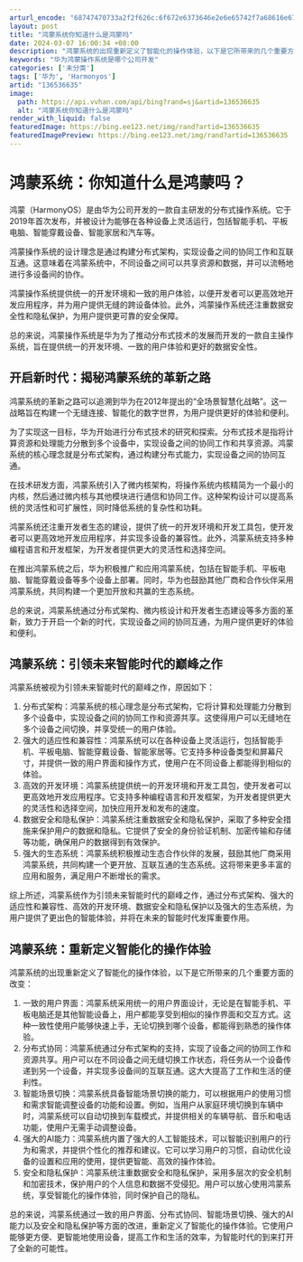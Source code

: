 ```yaml
---
arturl_encode: "68747470733a2f2f626c:6f672e6373646e2e6e65742f7a68616e677a68616e62696e2f:61727469636c652f64657461696c732f313336353336363335"
layout: post
title: "鸿蒙系统你知道什么是鸿蒙吗"
date: 2024-03-07 16:00:34 +08:00
description: "鸿蒙系统的出现重新定义了智能化的操作体验，以下是它所带来的几个重要方面的改变：一致的用户界面：鸿蒙系"
keywords: "华为鸿蒙操作系统是哪个公司开发"
categories: ['未分类']
tags: ['华为', 'Harmonyos']
artid: "136536635"
image:
  path: https://api.vvhan.com/api/bing?rand=sj&artid=136536635
  alt: "鸿蒙系统你知道什么是鸿蒙吗"
render_with_liquid: false
featuredImage: https://bing.ee123.net/img/rand?artid=136536635
featuredImagePreview: https://bing.ee123.net/img/rand?artid=136536635
---
```


# 鸿蒙系统：你知道什么是鸿蒙吗？

鸿蒙（HarmonyOS）是由华为公司开发的一款自主研发的分布式操作系统。它于2019年首次发布，并被设计为能够在各种设备上灵活运行，包括智能手机、平板电脑、智能穿戴设备、智能家居和汽车等。

鸿蒙操作系统的设计理念是通过构建分布式架构，实现设备之间的协同工作和互联互通。这意味着在鸿蒙系统中，不同设备之间可以共享资源和数据，并可以流畅地进行多设备间的协作。

鸿蒙操作系统提供统一的开发环境和一致的用户体验，以便开发者可以更高效地开发应用程序，并为用户提供无缝的跨设备体验。此外，鸿蒙操作系统还注重数据安全性和隐私保护，为用户提供更可靠的安全保障。

总的来说，鸿蒙操作系统是华为为了推动分布式技术的发展而开发的一款自主操作系统，旨在提供统一的开发环境、一致的用户体验和更好的数据安全性。

## 开启新时代：揭秘鸿蒙系统的革新之路

鸿蒙系统的革新之路可以追溯到华为在2012年提出的“全场景智慧化战略”。这一战略旨在构建一个无缝连接、智能化的数字世界，为用户提供更好的体验和便利。

为了实现这一目标，华为开始进行分布式技术的研究和探索。分布式技术是指将计算资源和处理能力分散到多个设备中，实现设备之间的协同工作和共享资源。鸿蒙系统的核心理念就是分布式架构，通过构建分布式能力，实现设备之间的协同互通。

在技术研发方面，鸿蒙系统引入了微内核架构，将操作系统内核精简为一个最小的内核，然后通过微内核与其他模块进行通信和协同工作。这种架构设计可以提高系统的灵活性和可扩展性，同时降低系统的复杂性和功耗。

鸿蒙系统还注重开发者生态的建设，提供了统一的开发环境和开发工具包，使开发者可以更高效地开发应用程序，并实现多设备的兼容性。此外，鸿蒙系统支持多种编程语言和开发框架，为开发者提供更大的灵活性和选择空间。

在推出鸿蒙系统之后，华为积极推广和应用鸿蒙系统，包括在智能手机、平板电脑、智能穿戴设备等多个设备上部署。同时，华为也鼓励其他厂商和合作伙伴采用鸿蒙系统，共同构建一个更加开放和共赢的生态系统。

总的来说，鸿蒙系统通过分布式架构、微内核设计和开发者生态建设等多方面的革新，致力于开启一个新的时代，实现设备之间的协同互通，为用户提供更好的体验和便利。

## 鸿蒙系统：引领未来智能时代的巅峰之作

鸿蒙系统被视为引领未来智能时代的巅峰之作，原因如下：

1. 分布式架构：鸿蒙系统的核心理念是分布式架构，它将计算和处理能力分散到多个设备中，实现设备之间的协同工作和资源共享。这使得用户可以无缝地在多个设备之间切换，并享受统一的用户体验。
2. 强大的适应性和兼容性：鸿蒙系统可以在各种设备上灵活运行，包括智能手机、平板电脑、智能穿戴设备、智能家居等。它支持多种设备类型和屏幕尺寸，并提供一致的用户界面和操作方式，使用户在不同设备上都能得到相似的体验。
3. 高效的开发环境：鸿蒙系统提供统一的开发环境和开发工具包，使开发者可以更高效地开发应用程序。它支持多种编程语言和开发框架，为开发者提供更大的灵活性和选择空间，加快应用开发和发布的速度。
4. 数据安全和隐私保护：鸿蒙系统注重数据安全和隐私保护，采取了多种安全措施来保护用户的数据和隐私。它提供了安全的身份验证机制、加密传输和存储等功能，确保用户的数据得到有效保护。
5. 强大的生态系统：鸿蒙系统积极推动生态合作伙伴的发展，鼓励其他厂商采用鸿蒙系统，共同构建一个更开放、互联互通的生态系统。这将带来更多丰富的应用和服务，满足用户不断增长的需求。

综上所述，鸿蒙系统作为引领未来智能时代的巅峰之作，通过分布式架构、强大的适应性和兼容性、高效的开发环境、数据安全和隐私保护以及强大的生态系统，为用户提供了更出色的智能体验，并将在未来的智能时代发挥重要作用。

## 鸿蒙系统：重新定义智能化的操作体验

鸿蒙系统的出现重新定义了智能化的操作体验，以下是它所带来的几个重要方面的改变：

1. 一致的用户界面：鸿蒙系统采用统一的用户界面设计，无论是在智能手机、平板电脑还是其他智能设备上，用户都能享受到相似的操作界面和交互方式。这种一致性使用户能够快速上手，无论切换到哪个设备，都能得到熟悉的操作体验。
2. 分布式协同：鸿蒙系统通过分布式架构的支持，实现了设备之间的协同工作和资源共享。用户可以在不同设备之间无缝切换工作状态，将任务从一个设备传递到另一个设备，并实现多设备间的互联互通。这大大提高了工作和生活的便利性。
3. 智能场景切换：鸿蒙系统具备智能场景切换的能力，可以根据用户的使用习惯和需求智能调整设备的功能和设置。例如，当用户从家庭环境切换到车辆中时，鸿蒙系统可以自动切换到车载模式，并提供相关的车辆导航、音乐和电话功能，使用户无需手动调整设备。
4. 强大的AI能力：鸿蒙系统内置了强大的人工智能技术，可以智能识别用户的行为和需求，并提供个性化的推荐和建议。它可以学习用户的习惯，自动优化设备的设置和应用的使用，提供更智能、高效的操作体验。
5. 安全和隐私保护：鸿蒙系统注重数据安全和隐私保护，采用多层次的安全机制和加密技术，保护用户的个人信息和数据不受侵犯。用户可以放心使用鸿蒙系统，享受智能化的操作体验，同时保护自己的隐私。

总的来说，鸿蒙系统通过一致的用户界面、分布式协同、智能场景切换、强大的AI能力以及安全和隐私保护等方面的改进，重新定义了智能化的操作体验。它使用户能够更方便、更智能地使用设备，提高工作和生活的效率，为智能时代的到来打开了全新的可能性。